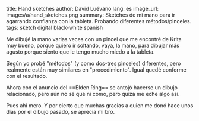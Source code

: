 title: Hand sketches
author: David Luévano
lang: es
image_url: images/a/hand_sketches.png
summary: Sketches de mi mano para ir agarrando confianza con la tableta. Probando diferentes métodos/pinceles.
tags: sketch
	digital
	black-white
	spanish

Me dibujé la mano varias veces con un pincel que me encontré de Krita muy bueno, porque quiero ir soltando, vaya, la mano, para dibujar más agusto porque siento que le tengo mucho miedo a la tableta.

Según yo probé "métodos" (y como dos-tres pinceles) diferentes, pero realmente están muy similares en "procedimiento". Igual quedé conforme con el resultado.

Ahora con el anuncio del ==Elden Ring== se antojó hacerse un dibujo relacionado, pero aún no sé qué ni cómo, pero quizá me eche algo así.

Pues ahí mero. Y por cierto que muchas gracias a quien me donó hace unos días por el dibujo pasado, se aprecia mi bro.
